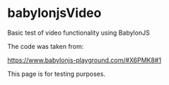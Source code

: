 # babylonjsVideo
Basic test of video functionality using  BabylonJS

The code was taken from:

https://www.babylonjs-playground.com/#X6PMK8#1

This page is for testing purposes.
